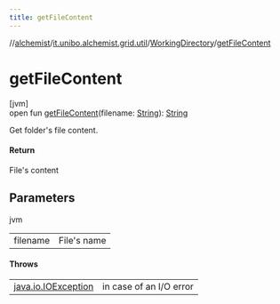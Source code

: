 ```yaml
---
title: getFileContent
---
```

//[alchemist](../../../index.html)/[it.unibo.alchemist.grid.util](../index.html)/[WorkingDirectory](index.html)/[getFileContent](get-file-content.html)



# getFileContent



[jvm]\
open fun [getFileContent](get-file-content.html)(filename: [String](https://docs.oracle.com/javase/8/docs/api/java/lang/String.html)): [String](https://docs.oracle.com/javase/8/docs/api/java/lang/String.html)



Get folder's file content.



#### Return



File's content



## Parameters


jvm

| | |
|---|---|
| filename | File's name |



#### Throws


| | |
|---|---|
| [java.io.IOException](https://docs.oracle.com/javase/8/docs/api/java/io/IOException.html) | in case of an I/O error |



